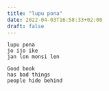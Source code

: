 ```yaml
---
title: "lupu pona"
date: 2022-04-03T16:58:33+02:00
draft: false 
---
```


```
lupu pona
jo ijo ike
jan lon monsi len
```
```
Good book
has bad things
people hide behind
```
